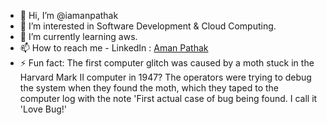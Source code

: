 - 👋 Hi, I’m @iamanpathak
- 👀 I’m interested in Software Development & Cloud Computing.
- 🌱 I’m currently learning aws.
- 📫 How to reach me - LinkedIn : [Aman Pathak](http://linkedin.com/in/iamanpathak)
- ⚡ Fun fact: The first computer glitch was caused by a moth stuck in the Harvard Mark II computer in 1947? The operators were trying to debug the system when they found the moth, which they taped to the computer log with the note 'First actual case of bug being found. I call it 'Love Bug!'
<!---
iamanpathak/iamanpathak is a ✨ special ✨ repository because its `README.md` (this file) appears on your GitHub profile.
You can click the Preview link to take a look at your changes.
--->
